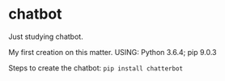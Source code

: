 # chatbot
Just studying chatbot.

My first creation on this matter.
USING: Python 3.6.4; pip 9.0.3


Steps to create the chatbot:
```pip install chatterbot```





